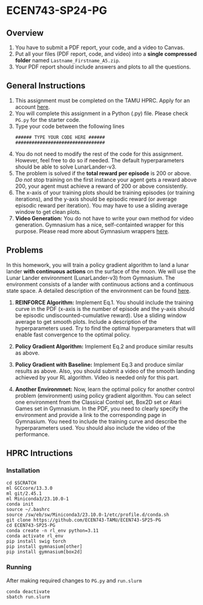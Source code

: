 # ECEN743-SP24-PG

## Overview

1. You have to submit a PDF report, your code, and a video to Canvas.
2. Put all your files (PDF report, code, and video) into a **single compressed folder** named `Lastname_Firstname_A5.zip`.
3. Your PDF report should include answers and plots to all the questions.

## General Instructions

1.  This assignment must be completed on the TAMU HPRC. Apply for an account [here](https://hprc.tamu.edu/).
1.  You will complete this assignment in a Python (.py) file. Please check `PG.py` for the starter code.
1.  Type your code between the following lines
    ```
    ###### TYPE YOUR CODE HERE ######
    #################################
    ```
1. You do not need to modify the rest of the code for this assignment. However, feel free to do so if needed. The default hyperparameters should be able to solve LunarLander-v3.
1. The problem is solved if the **total reward per episode** is 200 or above. *Do not* stop training on the first instance your agent gets a reward above 200, your agent must achieve a reward of 200 or above consistently.
1. The x-axis of your training plots should be  training episodes (or training iterations), and the y-axis should be episodic reward (or average episodic reward per iteration). You may have to use a sliding average window to get clean plots.
1. **Video Generation:** You do not have to write your own method for video generation. Gymnasium has a nice, self-containted wrapper for this purpose. Please read more about Gymnasium wrappers [here](https://gymnasium.farama.org/api/wrappers/).

## Problems

In this homework, you will train a policy gradient algorithm to land a lunar lander **with continuous  actions** on the surface of the moon. We will use the Lunar Lander environment (LunarLander-v3) from  Gymnasium. The environment consists of a lander with continuous  actions and a continuous state space. A detailed description of the environment can be found [here](https://gymnasium.farama.org/environments/box2d/lunar_lander/).

1. **REINFORCE Algorithm:** Implement Eq.1. You should include the training curve in the PDF (x-axis is the number of episode and the y-axis should be episodic undiscounted-cumulative reward). Use a sliding window average to get smooth plots. Include a description of the hyperparameters used. Try to find the optimal hyperparameters that will enable fast convergence to the optimal policy.  

2. **Policy Gradient Algorithm:** Implement Eq.2 and produce similar results as above.

3. **Policy Gradient with Baseline:** Implement Eq.3 and produce similar results as above. Also, you should submit a video of the smooth landing achieved by your RL algorithm. Video is needed only for this part.

4. **Another Environmnet:** Now, learn the optimal policy for another control problem (environment) using policy gradient algorithm. You can select one environment from the Classical Control set, Box2D set or Atari Games set in Gymnasium. In the PDF, you need to clearly specify the environment and provide a link to the corresponding page in Gymnasium. You need to include the training curve and describe the hyperparameters used. You should also include the video of the performance.

## HPRC Intructions

### Installation
```
cd $SCRATCH
ml GCCcore/13.3.0
ml git/2.45.1
ml Miniconda3/23.10.0-1
conda init
source ~/.bashrc
source /sw/eb/sw/Miniconda3/23.10.0-1/etc/profile.d/conda.sh
git clone https://github.com/ECEN743-TAMU/ECEN743-SP25-PG 
cd ECEN743-SP25-PG 
conda create -n rl_env python=3.11
conda activate rl_env
pip install swig torch
pip install gymnasium[other]
pip install gymnasium[box2d]
```

### Running
After making required changes to `PG.py` and `run.slurm` 
```
conda deactivate
sbatch run.slurm
```